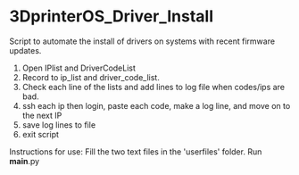 # 3DprinterOS_Driver_Install

Script to automate the install of drivers on systems with recent firmware updates.

1. Open IPlist and DriverCodeList
2. Record to ip_list and driver_code_list.
3. Check each line of the lists and add lines to log file when codes/ips are bad.
4. ssh each ip then login, paste each code, make a log line, and move on to the next IP
5. save log lines to file
6. exit script


Instructions for use:
Fill the two text files in the 'userfiles' folder.
Run __main__.py